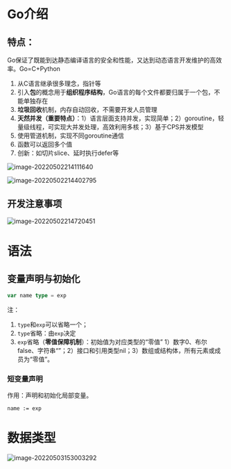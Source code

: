 # Go介绍

## 特点：

Go保证了既能到达静态编译语言的安全和性能，又达到动态语言开发维护的高效率。Go=C+Python

1. 从C语言继承很多理念，指针等
2. 引入**包**的概念用于**组织程序结构**，Go语言的每个文件都要归属于一个包，不能单独存在
3. **垃圾回收**机制，内存自动回收，不需要开发人员管理
4. **天然并发（重要特点）**：1）语言层面支持并发，实现简单；2）goroutine，轻量级线程，可实现大并发处理，高效利用多核；3）基于CPS并发模型
5. 使用管道机制，实现不同goroutine通信
6. 函数可以返回多个值
7. 创新：如切片slice、延时执行defer等

![image-20220502214111640](C:\Users\ctt\AppData\Roaming\Typora\typora-user-images\image-20220502214111640.png)

![image-20220502214402795](C:\Users\ctt\AppData\Roaming\Typora\typora-user-images\image-20220502214402795.png)

## 开发注意事项

![image-20220502214720451](C:\Users\ctt\AppData\Roaming\Typora\typora-user-images\image-20220502214720451.png)

# 语法

## 变量声明与初始化

```go
var name type = exp
```

注：

1. `type`和`exp`可以省略一个；
2. `type`省略：由`exp`决定
3. `exp`省略（**零值保障机制**）：初始值为对应类型的“零值” 1）数字0、布尔false、字符串“”；2）接口和引用类型nil；3）数组或结构体，所有元素或成员为“零值”。

### 短变量声明

作用：声明和初始化局部变量。

```
name := exp
```

# 数据类型

![image-20220503153003292](C:\Users\ctt\AppData\Roaming\Typora\typora-user-images\image-20220503153003292.png)

